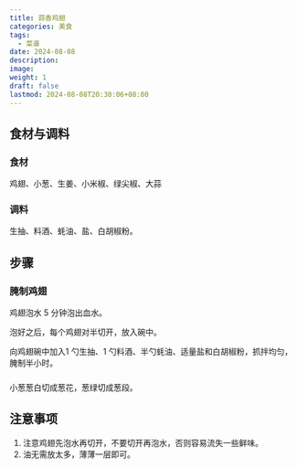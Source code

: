 ```yaml
---
title: 蒜香鸡翅
categories: 美食
tags:
  - 菜谱
date: 2024-08-08
description: 
image: 
weight: 1
draft: false
lastmod: 2024-08-08T20:30:06+08:00
---
```

## 食材与调料

### 食材

鸡翅、小葱、生姜、小米椒、绿尖椒、大蒜

### 调料

生抽、料酒、蚝油、盐、白胡椒粉。

## 步骤

### 腌制鸡翅

鸡翅泡水 5 分钟泡出血水。

泡好之后，每个鸡翅对半切开，放入碗中。

向鸡翅碗中加入1 勺生抽、1 勺料酒、半勺蚝油、适量盐和白胡椒粉，抓拌均匀，腌制半小时。

### 

小葱葱白切成葱花，葱绿切成葱段。



## 注意事项

1. 注意鸡翅先泡水再切开，不要切开再泡水，否则容易流失一些鲜味。
2. 油无需放太多，薄薄一层即可。


